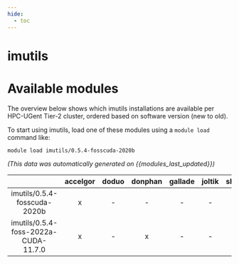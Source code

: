 ```yaml
---
hide:
  - toc
---
```


imutils
=======

# Available modules


The overview below shows which imutils installations are available per HPC-UGent Tier-2 cluster, ordered based on software version (new to old).

To start using imutils, load one of these modules using a `module load` command like:

```shell
module load imutils/0.5.4-fosscuda-2020b
```

*(This data was automatically generated on {{modules_last_updated}})*  

| |accelgor|doduo|donphan|gallade|joltik|shinx|skitty|
| :---: | :---: | :---: | :---: | :---: | :---: | :---: | :---: |
|imutils/0.5.4-fosscuda-2020b|x|-|-|-|-|-|-|
|imutils/0.5.4-foss-2022a-CUDA-11.7.0|x|-|x|-|-|-|-|
